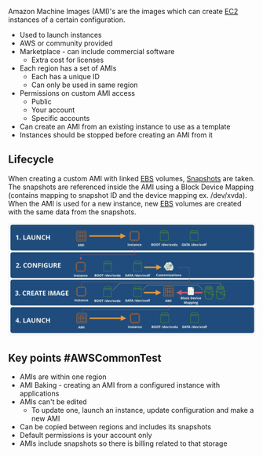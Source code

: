 Amazon Machine Images (AMI)'s are the images which can create [EC2](EC2.md) instances of a certain configuration.

- Used to launch instances
- AWS or community provided
- Marketplace - can include commercial software
	- Extra cost for licenses
- Each region has a set of AMIs
	- Each has a unique ID
	- Can only be used in same region
- Permissions on custom AMI access
	- Public
	- Your account
	- Specific accounts
- Can create an AMI from an existing instance to use as a template
- Instances should be stopped before creating an AMI from it

## Lifecycle
When creating a custom AMI with linked [EBS](../../Storage/EBS/EBS.md) volumes, [Snapshots](../../Storage/EBS/Snapshots.md) are taken. The snapshots are referenced inside the AMI using a Block Device Mapping (contains mapping to snapshot ID and the device mapping ex. /dev/xvda). 
When the AMI is used for a new instance, new [EBS](../../Storage/EBS/EBS.md) volumes are created with the same data from the snapshots.

![Pasted image 20250304193733.png](_atts/Pasted%20image%2020250304193733.png)

## Key points #AWSCommonTest 
- AMIs are within one region
- AMI Baking - creating an AMI from a configured instance with applications
- AMIs can't be edited
	- To update one, launch an instance, update configuration and make a new AMI
- Can be copied between regions and includes its snapshots
- Default permissions is your account only
- AMIs include snapshots so there is billing related to that storage



